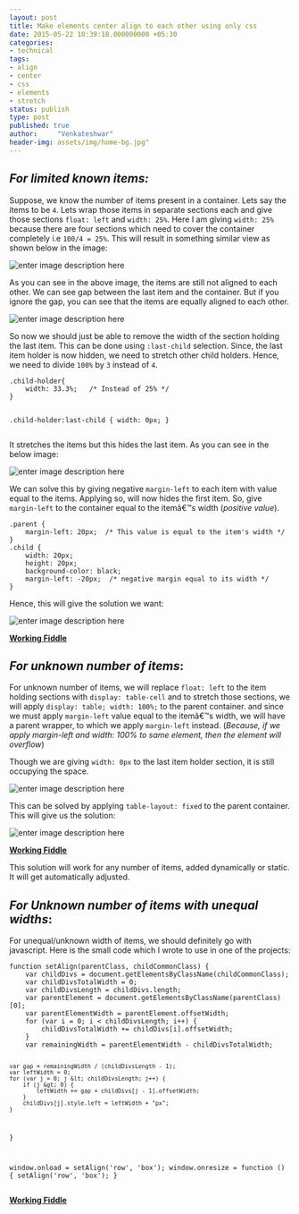 ```yaml
---
layout: post
title: Make elements center align to each other using only css
date: 2015-05-22 10:39:18.000000000 +05:30
categories:
- technical
tags:
- align
- center
- css
- elements
- stretch
status: publish
type: post
published: true
author:     "Venkateshwar"
header-img: assets/img/home-bg.jpg"
---
```

<h2 id="for-limited-known-items"><strong><em>For limited known items:</em></strong></h2>
<p>Suppose, we know the number of items present in a container. Lets say the items to be <code>4</code>. Lets wrap those items in separate sections each and give those sections <code>float: left</code> and <code>width: 25%</code>. Here I am giving <code>width: 25%</code> because there are four sections which need to cover the container completely i.e <code>100/4 = 25%</code>. This will result in something similar view as shown below in the image:</p>
<p><img src="assets/pv2Yi.png" alt="enter image description here" title="" /></p>
<p>As you can see in the above image, the items are still not aligned to each other. We can see gap between the last item and the container. But if you ignore the gap, you can see that the items are equally aligned to each other.</p>
<p><img src="assets/SUBGw.png" alt="enter image description here" title="" /></p>
<p>So now we should just be able to remove the width of the section holding the last item. This can be done using <code>:last-child</code> selection. Since, the last item holder is now hidden, we need to stretch other child holders. Hence, we need to divide <code>100%</code> by <code>3</code> instead of <code>4</code>. </p>
<pre><code>.child-holder{
    width: 33.3%;   /* Instead of 25% */
}

.child-holder:last-child {
    width: 0px;
}
</code></pre>
<p>It stretches the items but this hides the last item. As you can see in the below image:</p>
<p><img src="assets/1allT.png" alt="enter image description here" title="" /></p>
<p>We can solve this by giving negative <code>margin-left</code> to each item with value equal to the items. Applying so, will now hides the first item. So, give <code>margin-left</code> to the container equal to the itemâ€™s width (<em>positive value</em>).</p>
<pre><code>.parent {
    margin-left: 20px;  /* This value is equal to the item's width */
}
.child {
    width: 20px;
    height: 20px;
    background-color: black;
    margin-left: -20px;  /* negative margin equal to its width */
}
</code></pre>
<p>Hence, this will give the solution we want:</p>
<p><img src="assets/oz2rO.png" alt="enter image description here" title="" /></p>
<p><a href="http://jsfiddle.net/venkateshwar/ywdfLxd7/2/"><strong>Working Fiddle</strong></a></p>
<h2 id="for-unknown-number-of-items"><strong><em>For unknown number of items</em></strong>:</h2>
<p>For unknown number of items, we will replace <code>float: left</code> to the item holding sections with <code>display: table-cell</code> and to stretch those sections, we will apply <code>display: table; width: 100%;</code> to the parent container. and since we must apply <code>margin-left</code> value equal to the itemâ€™s width, we will have a parent wrapper, to which we apply <code>margin-left</code> instead. (<em>Because, if we apply margin-left and width: 100% to same element, then the element will overflow</em>)</p>
<p>Though we are giving <code>width: 0px</code> to the last item holder section, it is still occupying the space. </p>
<p><img src="assets/pv2Yi.png" alt="enter image description here" title="" /></p>
<p>This can be solved by applying <code>table-layout: fixed</code> to the parent container. This will give us the solution:</p>
<p><img src="assets/oz2rO.png" alt="enter image description here" title="" /></p>
<p><a href="http://jsfiddle.net/venkateshwar/ywdfLxd7/3/"><strong>Working Fiddle</strong></a></p>
<p>This solution will work for any number of items, added dynamically or static. It will get automatically adjusted.</p>
<h2 id="for-unknown-number-of-items-with-unequal-widths"><em>For Unknown number of items with unequal widths</em>:</h2>
<p>For unequal/unknown width of items, we should definitely go with javascript. Here is the small code which I wrote to use in one of the projects:</p>
<pre><code>function setAlign(parentClass, childCommonClass) {
    var childDivs = document.getElementsByClassName(childCommonClass);
    var childDivsTotalWidth = 0;
    var childDivsLength = childDivs.length;
    var parentElement = document.getElementsByClassName(parentClass)[0];
    var parentElementWidth = parentElement.offsetWidth;
    for (var i = 0; i &lt; childDivsLength; i++) {
        childDivsTotalWidth += childDivs[i].offsetWidth;
    }
    var remainingWidth = parentElementWidth - childDivsTotalWidth;

    var gap = remainingWidth / (childDivsLength - 1);
    var leftWidth = 0;
    for (var j = 0; j &lt; childDivsLength; j++) {
        if (j &gt; 0) {
            leftWidth += gap + childDivs[j - 1].offsetWidth;
        }
        childDivs[j].style.left = leftWidth + "px";
    }
}

window.onload = setAlign('row', 'box');
window.onresize = function () {
    setAlign('row', 'box');
}
</code></pre>
<p><a href="http://codepen.io/Mr_Green/pen/CBGIz"><strong>Working Fiddle</strong></a></p>
